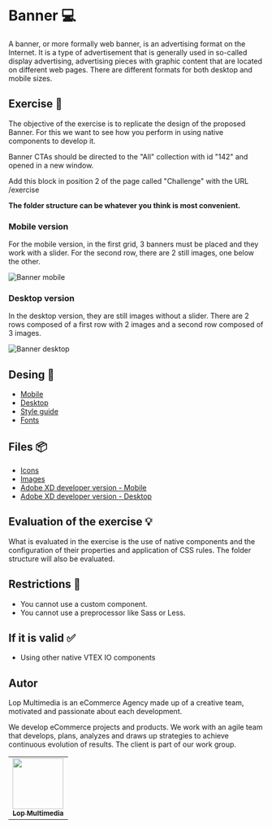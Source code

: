 # Banner 💻
A banner, or more formally web banner, is an advertising format on the Internet. It is a type of advertisement that is generally used in so-called display advertising, advertising pieces with graphic content that are located on different web pages. There are different formats for both desktop and mobile sizes.

## Exercise 📢
The objective of the exercise is to replicate the design of the proposed Banner. For this we want to see how you perform in using native components to develop it.

Banner CTAs should be directed to the "All" collection with id "142" and opened in a new window.

Add this block in position 2 of the page called "Challenge" with the URL /exercise

**The folder structure can be whatever you think is most convenient.**

### Mobile version
For the mobile version, in the first grid, 3 banners must be placed and they work with a slider. For the second row, there are 2 still images, one below the other. 

![Banner mobile](https://i.imgur.com/qJ4Y1R2.png)

### Desktop version
In the desktop version, they are still images without a slider. There are 2 rows composed of a first row with 2 images and a second row composed of 3 images.

![Banner desktop](https://i.imgur.com/VNhuLbH.png)

## Desing 🎨
- [Mobile](https://xd.adobe.com/view/98e65149-782f-48ea-a89c-ff80897d685e-cdb5/)
- [Desktop](https://xd.adobe.com/view/6a04f0d4-7a68-4552-93cf-db27bc0785e0-3f57/)
- [Style guide](https://xd.adobe.com/view/c85a4db6-bfc3-42c8-8593-d157e02ca192-9d09/)
- [Fonts](https://fonts.google.com/specimen/Montserrat)

## Files 📦
- [Icons](04-banners\materiales\svg)
- [Images](04-banners\materiales\img)
- [Adobe XD developer version - Mobile](https://xd.adobe.com/view/dcfeccf6-ac8d-4bb1-aba5-6f1b7c405b49-89ad/)
- [Adobe XD developer version - Desktop](https://xd.adobe.com/view/3cf454f9-b510-4353-90ba-84ef9ad2d17c-69a7/)

## Evaluation of the exercise 💡
What is evaluated in the exercise is the use of native components and the configuration of their properties and application of CSS rules. The folder structure will also be evaluated.

## Restrictions 🚧
- You cannot use a custom component.
- You cannot use a preprocessor like Sass or Less.

## If it is valid ✅
- Using other native VTEX IO components

## Autor

Lop Multimedia is an eCommerce Agency made up of a creative team, motivated and passionate about each development.

We develop eCommerce projects and products. We work with an agile team that develops, plans, analyzes and draws up strategies to achieve continuous evolution of results. The client is part of our work group.

<table>
  <tr>
    <td align="center"><a href="http://www.lop.global"><img src="https://avatars.githubusercontent.com/u/4690559?v=4" width="100px;" alt=""/><br /><sub><b>Lop Multimedia</b></sub></a></td>
  </tr>
</table>